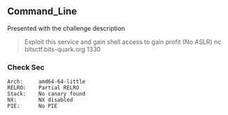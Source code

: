 ## Command_Line

Presented with the challenge description
> Exploit this service and gain shell access to gain profit
> (No ASLR)
> nc bitsctf.bits-quark.org 1330

### Check Sec
    Arch:     amd64-64-little
    RELRO:    Partial RELRO
    Stack:    No canary found
    NX:       NX disabled
    PIE:      No PIE


